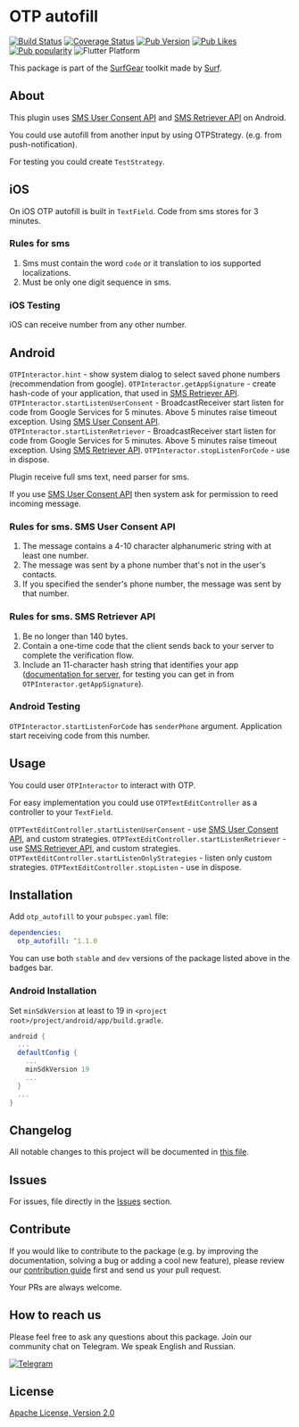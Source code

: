 # OTP autofill

[![Build Status](https://shields.io/github/workflow/status/surfstudio/SurfGear/build?logo=github&logoColor=white)](https://github.com/surfstudio/flutter-otp-autofill)
[![Coverage Status](https://img.shields.io/codecov/c/github/surfstudio/SurfGear?flag=otp_autofill&logo=codecov&logoColor=white)](https://app.codecov.io/gh/surfstudio/flutter-otp-autofill)
[![Pub Version](https://img.shields.io/pub/v/otp_autofill?logo=dart&logoColor=white)](https://pub.dev/packages/otp_autofill)
[![Pub Likes](https://badgen.net/pub/likes/otp_autofill)](https://pub.dev/packages/otp_autofill)
[![Pub popularity](https://badgen.net/pub/popularity/otp_autofill)](https://pub.dev/packages/otp_autofill/score)
![Flutter Platform](https://badgen.net/pub/flutter-platform/otp_autofill)

This package is part of the [SurfGear](https://github.com/surfstudio/SurfGear) toolkit made by [Surf](https://surf.ru).

## About

This plugin uses [SMS User Consent API](https://developers.google.com/identity/sms-retriever/user-consent/overview) and [SMS Retriever API](https://developers.google.com/identity/sms-retriever/overview) on Android.

You could use autofill from another input by using OTPStrategy. (e.g. from push-notification).

For testing you could create `TestStrategy`.

## iOS

On iOS OTP autofill is built in `TextField`.
Code from sms stores for 3 minutes.

### Rules for sms

1. Sms must contain the word `code` or it translation to ios supported localizations.
2. Must be only one digit sequence in sms.

### iOS Testing

iOS can receive number from any other number.

## Android

`OTPInteractor.hint` - show system dialog to select saved phone numbers (recommendation from google).
`OTPInteractor.getAppSignature` - create hash-code of your application, that used in [SMS Retriever API](https://developers.google.com/identity/sms-retriever/overview).
`OTPInteractor.startListenUserConsent` - BroadcastReceiver start listen for code from Google Services for 5 minutes. Above 5 minutes raise timeout exception. Using [SMS User Consent API](https://developers.google.com/identity/sms-retriever/user-consent/overview).
`OTPInteractor.startListenRetriever` - BroadcastReceiver start listen for code from Google Services for 5 minutes. Above 5 minutes raise timeout exception. Using [SMS Retriever API](https://developers.google.com/identity/sms-retriever/overview).
`OTPInteractor.stopListenForCode` - use in dispose.

Plugin receive full sms text, need parser for sms.

If you use [SMS User Consent API](https://developers.google.com/identity/sms-retriever/user-consent/overview) then system ask for permission to reed incoming message.

### Rules for sms. SMS User Consent API

1. The message contains a 4-10 character alphanumeric string with at least one number.
2. The message was sent by a phone number that's not in the user's contacts.
3. If you specified the sender's phone number, the message was sent by that number.

### Rules for sms. SMS Retriever API

1. Be no longer than 140 bytes.
2. Contain a one-time code that the client sends back to your server to complete the verification flow.
3. Include an 11-character hash string that identifies your app ([documentation for server](https://developers.google.com/identity/sms-retriever/verify#computing_your_apps_hash_string), for testing you can get in from `OTPInteractor.getAppSignature`).

### Android Testing

`OTPInteractor.startListenForCode` has `senderPhone` argument. Application start receiving code from this number.

## Usage

You could user `OTPInteractor` to interact with OTP.

For easy implementation you could use `OTPTextEditController` as a controller to your `TextField`.

`OTPTextEditController.startListenUserConsent` - use [SMS User Consent API](https://developers.google.com/identity/sms-retriever/user-consent/overview), and custom strategies.
`OTPTextEditController.startListenRetriever` - use [SMS Retriever API](https://developers.google.com/identity/sms-retriever/overview), and custom strategies.
`OTPTextEditController.startListenOnlyStrategies` - listen only custom strategies.
`OTPTextEditController.stopListen` - use in dispose.

## Installation

Add `otp_autofill` to your `pubspec.yaml` file:

```yaml
dependencies:
  otp_autofill: ^1.1.0
```

You can use both `stable` and `dev` versions of the package listed above in the badges bar.

### Android Installation

Set `minSdkVersion` at least to 19 in `<project root>/project/android/app/build.gradle`.

``` gradle
android {
  ...
  defaultConfig {
    ...
    minSdkVersion 19
    ...
  }
  ...
}
```

## Changelog

All notable changes to this project will be documented in [this file](./CHANGELOG.md).

## Issues

For issues, file directly in the [Issues](https://github.com/surfstudio/flutter-otp-autofill/issues) section.

## Contribute

If you would like to contribute to the package (e.g. by improving the documentation, solving a bug or adding a cool new feature), please review our [contribution guide](./CONTRIBUTING.md) first and send us your pull request.

Your PRs are always welcome.

## How to reach us

Please feel free to ask any questions about this package. Join our community chat on Telegram. We speak English and Russian.

[![Telegram](https://img.shields.io/badge/chat-on%20Telegram-blue.svg)](https://t.me/SurfGear)

## License

[Apache License, Version 2.0](https://www.apache.org/licenses/LICENSE-2.0)
